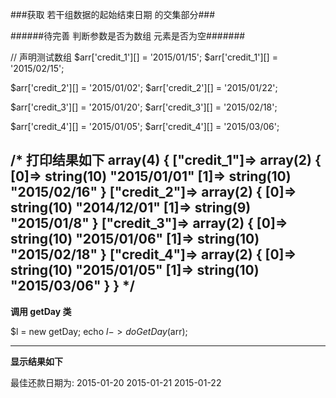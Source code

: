 ###获取 若干组数据的起始结束日期 的交集部分###

######待完善  判断参数是否为数组 元素是否为空#######



// 声明测试数组
$arr['credit_1'][] = '2015/01/15';
$arr['credit_1'][] = '2015/02/15';


$arr['credit_2'][] = '2015/01/02';
$arr['credit_2'][] = '2015/01/22';

$arr['credit_3'][] = '2015/01/20';
$arr['credit_3'][] = '2015/02/18';

$arr['credit_4'][] = '2015/01/05';
$arr['credit_4'][] = '2015/03/06';

/* 打印结果如下
array(4) {
  ["credit_1"]=>
  array(2) {
    [0]=>
    string(10) "2015/01/01"
    [1]=>
    string(10) "2015/02/16"
  }
  ["credit_2"]=>
  array(2) {
    [0]=> 
    string(10) "2014/12/01"
    [1]=>
    string(9) "2015/01/8"
  }
  ["credit_3"]=>
  array(2) {
    [0]=>
    string(10) "2015/01/06"
    [1]=>
    string(10) "2015/02/18"
  }
  ["credit_4"]=>
  array(2) {
    [0]=>
    string(10) "2015/01/05"
    [1]=>
    string(10) "2015/03/06"
  }
}
*/
-------------------------------------------------------------------------
<b>调用 getDay 类</b>

$l = new getDay;
echo $l->doGetDay($arr);

-------------------------------------------------------------------------
<b>显示结果如下</b>


最佳还款日期为:
2015-01-20
2015-01-21
2015-01-22